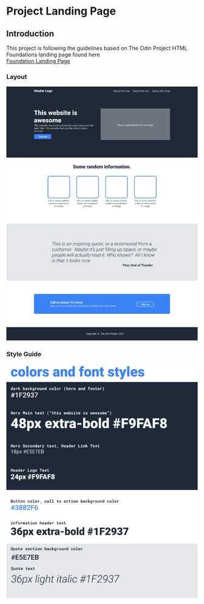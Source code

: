 # Project Landing Page

## Introduction

This project is following the guidelines based on The Odin Project HTML Foundations landing page found here <br>
[Foundation Landing Page](https://www.theodinproject.com/lessons/foundations-landing-page)

### Layout

![Layout](layout-and-style\01.png)

### Style Guide

![style-guide](layout-and-style\02.png)
